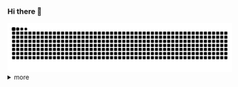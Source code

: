 ### Hi there 👋

<picture>
  <source media="(prefers-color-scheme: dark)" srcset="https://raw.githubusercontent.com/rensftw/rensftw/output/github-contribution-grid-snake-dark.svg">
  <source media="(prefers-color-scheme: light)" srcset="https://raw.githubusercontent.com/rensftw/rensftw/output/github-contribution-grid-snake.svg">
  <img alt="github contribution grid snake animation" src="https://raw.githubusercontent.com/rensftw/rensftw/output/github-contribution-grid-snake.svg">
</picture>

<details>
<summary>more</summary>
    <img align="center" width="100%" alt="🦑" src="https://raw.githubusercontent.com/rensftw/rensftw/output/metrics.svg">
</details>

<!--
**rensftw/rensftw** is a ✨ _special_ ✨ repository because its `README.md` (this file) appears on your GitHub profile.

Here are some ideas to get you started:

- 🔭 I’m currently working on ...
- 🌱 I’m currently learning ...
- 👯 I’m looking to collaborate on ...
- 🤔 I’m looking for help with ...
- 💬 Ask me about ...
- 📫 How to reach me: ...
- 😄 Pronouns: ...
- ⚡ Fun fact: ...
-->
